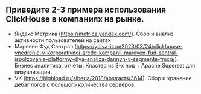 ##  Приведите 2-3 примера использования ClickHouse в компаниях на рынке.
- Яндекс Метрика (https://metrica.yandex.com/). Сбор и анализ активности пользователей на сайтах
- Маревен Фуд Сэнтрал (https://yolva-it.ru/2023/03/24/clickhouse-vnedrenie-v-korporativnoj-srede-kompanii-mareven-fud-sentral-ispolzovanie-platformy-dlya-analiza-dannyh-v-segmente-fmcg/). Бизнес аналитика, отчёты. Кластер из 3-х нод + Apache Superset для визуализации.
- VK (https://highload.ru/siberia/2018/abstracts/3614). Сбор и хранение дебаг логов с большого количества серверов.
